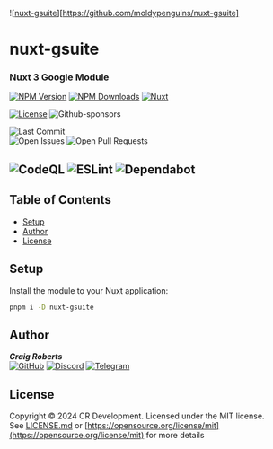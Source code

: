 ![[nuxt-gsuite](.github/images/nuxt-gsuite.png)][https://github.com/moldypenguins/nuxt-gsuite]
# nuxt-gsuite  
### Nuxt 3 Google Module  

[![NPM Version][npm-version-src]][npm-version-href]
[![NPM Downloads][npm-downloads-src]][npm-downloads-href]
[![Nuxt][nuxt-src]][nuxt-href]  

[![License][license-src]][license-href]
![Github-sponsors](https://img.shields.io/badge/sponsor-30363D?style=for-the-badge&logo=GitHub-Sponsors&logoColor=#EA4AAA)



![Last Commit](https://img.shields.io/github/last-commit/moldypenguins/nuxt-gsuite?style=for-the-badge&logo=GitHub)  
![Open Issues](https://img.shields.io/github/issues-raw/moldypenguins/nuxt-gsuite?style=for-the-badge&logo=GitHub)
![Open Pull Requests](https://img.shields.io/github/issues-pr-raw/moldypenguins/nuxt-gsuite?style=for-the-badge&logo=GitHub)  


![CodeQL][codeql-src]
![ESLint][eslint-src]
![Dependabot][dependabot-src]  
---

## Table of Contents

- [Setup](#setup)
- [Author](#author)
- [License](#license)

## Setup

Install the module to your Nuxt application:

```bash
pnpm i -D nuxt-gsuite
```

## Author

_**Craig Roberts**_  
[![GitHub](https://img.shields.io/badge/moldypenguins-6e5494?labelColor=555555&logo=github&style=for-the-badge)](https://github.com/moldypenguins)
[![Discord](https://img.shields.io/badge/@moldypenguins-5865F2?labelColor=555555&logo=discord&style=for-the-badge)](https://discordapp.com/users/346771877211144194)
[![Telegram](https://img.shields.io/badge/@moldypenguins-27A7E7?labelColor=555555&logo=telegram&style=for-the-badge)](https://t.me/moldypenguins)

## License

Copyright © 2024 CR Development. Licensed under the MIT license.  
See [LICENSE.md](LICENSE.md) or [https://opensource.org/license/mit](https://opensource.org/license/mit) for more details

<!-- Badges -->

[npm-version-src]: https://img.shields.io/npm/v/nuxt-gsuite/latest.svg?style=flat&colorA=020420&colorB=00DC82
[npm-version-href]: https://npmjs.com/package/nuxt-gsuite

[npm-downloads-src]: https://img.shields.io/npm/dm/nuxt-gsuite.svg?style=flat&colorA=020420&colorB=00DC82
[npm-downloads-href]: https://npmjs.com/package/nuxt-gsuite

[license-src]: https://img.shields.io/npm/l/nuxt-gsuite.svg?logo=MIT&style=for-the-badge&color=BD0000
[license-href]: https://npmjs.com/package/nuxt-gsuite

[nuxt-src]: https://img.shields.io/badge/Nuxt-002E3B?style=for-the-badge&logo=nuxtdotjs&logoColor=#00DC82
[nuxt-href]: https://nuxt.com


[codeql-src]: https://img.shields.io/github/actions/workflow/status/moldypenguins/firemansam/codeql.yml?label=CodeQL&style=for-the-badge&colorA=0F305F&logo=github&logoColor=white
[eslint-src]: https://img.shields.io/github/actions/workflow/status/moldypenguins/nuxt-gsuite/eslint.yml?label=ESLint&style=for-the-badge&colorA=4B3263&logo=eslint&logoColor=white
[dependabot-src]: https://img.shields.io/badge/dependabot-025E8C?style=for-the-badge&logo=dependabot&logoColor=white
